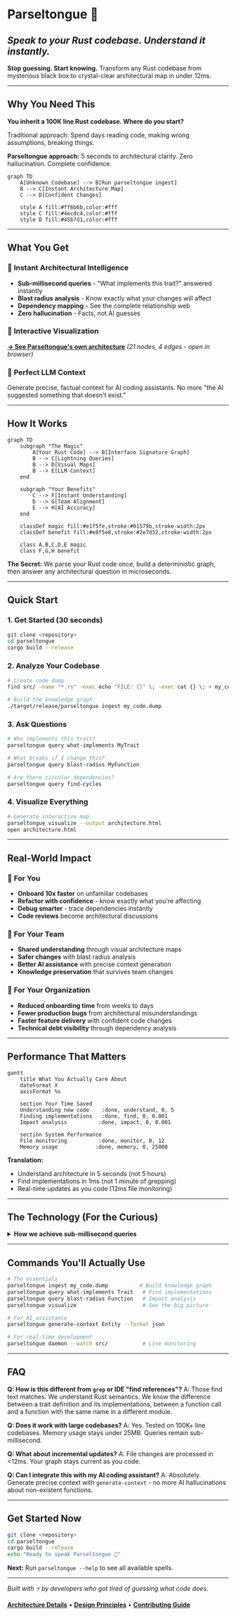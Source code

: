 # Parseltongue 🐍 
## *Speak to your Rust codebase. Understand it instantly.*

**Stop guessing. Start knowing.** Transform any Rust codebase from mysterious black box to crystal-clear architectural map in under 12ms.

---

## Why You Need This

**You inherit a 100K line Rust codebase. Where do you start?**

Traditional approach: Spend days reading code, making wrong assumptions, breaking things.

**Parseltongue approach:** 5 seconds to architectural clarity. Zero hallucination. Complete confidence.

```mermaid
graph TD
    A[Unknown Codebase] --> B[Run parseltongue ingest]
    B --> C[Instant Architecture Map]
    C --> D[Confident Changes]
    
    style A fill:#ff6b6b,color:#fff
    style C fill:#4ecdc4,color:#fff
    style D fill:#45b7d1,color:#fff
```

---

## What You Get

### 🎯 **Instant Architectural Intelligence**
- **Sub-millisecond queries** - "What implements this trait?" answered instantly
- **Blast radius analysis** - Know exactly what your changes will affect
- **Dependency mapping** - See the complete relationship web
- **Zero hallucination** - Facts, not AI guesses

### 🔮 **Interactive Visualization**
[**→ See Parseltongue's own architecture**](parseltongue_visualization.html) *(21 nodes, 4 edges - open in browser)*

### 🤖 **Perfect LLM Context**
Generate precise, factual context for AI coding assistants. No more "the AI suggested something that doesn't exist."

---

## How It Works

```mermaid
graph TD
    subgraph "The Magic"
        A[Your Rust Code] --> B[Interface Signature Graph]
        B --> C[Lightning Queries]
        B --> D[Visual Maps]
        B --> E[LLM Context]
    end
    
    subgraph "Your Benefits"
        C --> F[Instant Understanding]
        D --> G[Team Alignment]
        E --> H[AI Accuracy]
    end
    
    classDef magic fill:#e1f5fe,stroke:#01579b,stroke-width:2px
    classDef benefit fill:#e8f5e8,stroke:#2e7d32,stroke-width:2px
    
    class A,B,C,D,E magic
    class F,G,H benefit
```

**The Secret:** We parse your Rust code once, build a deterministic graph, then answer any architectural question in microseconds.

---

## Quick Start

### 1. Get Started (30 seconds)
```bash
git clone <repository>
cd parseltongue
cargo build --release
```

### 2. Analyze Your Codebase
```bash
# Create code dump
find src/ -name "*.rs" -exec echo "FILE: {}" \; -exec cat {} \; > my_code.dump

# Build the knowledge graph
./target/release/parseltongue ingest my_code.dump
```

### 3. Ask Questions
```bash
# Who implements this trait?
parseltongue query what-implements MyTrait

# What breaks if I change this?
parseltongue query blast-radius MyFunction

# Are there circular dependencies?
parseltongue query find-cycles
```

### 4. Visualize Everything
```bash
# Generate interactive map
parseltongue visualize --output architecture.html
open architecture.html
```

---

## Real-World Impact

### 🚀 **For You**
- **Onboard 10x faster** on unfamiliar codebases
- **Refactor with confidence** - know exactly what you're affecting
- **Debug smarter** - trace dependencies instantly
- **Code reviews** become architectural discussions

### 👥 **For Your Team**
- **Shared understanding** through visual architecture maps
- **Safer changes** with blast radius analysis
- **Better AI assistance** with precise context generation
- **Knowledge preservation** that survives team changes

### 🏢 **For Your Organization**
- **Reduced onboarding time** from weeks to days
- **Fewer production bugs** from architectural misunderstandings
- **Faster feature delivery** with confident code changes
- **Technical debt visibility** through dependency analysis

---

## Performance That Matters

```mermaid
gantt
    title What You Actually Care About
    dateFormat X
    axisFormat %s
    
    section Your Time Saved
    Understanding new code    :done, understand, 0, 5
    Finding implementations   :done, find, 0, 0.001
    Impact analysis          :done, impact, 0, 0.001
    
    section System Performance  
    File monitoring          :done, monitor, 0, 12
    Memory usage            :done, memory, 0, 25000
```

**Translation:** 
- Understand architecture in 5 seconds (not 5 hours)
- Find implementations in 1ms (not 1 minute of grepping)
- Real-time updates as you code (12ms file monitoring)

---

## The Technology (For the Curious)

<details>
<summary><strong>How we achieve sub-millisecond queries</strong></summary>

```mermaid
graph TD
    subgraph "Parse Once"
        A[Rust AST] --> B[Interface Signatures]
        B --> C[Relationship Graph]
    end
    
    subgraph "Query Forever"
        C --> D[O1 Hash Lookups]
        D --> E[Graph Traversal]
        E --> F[Instant Results]
    end
    
    classDef parse fill:#fff3e0,stroke:#ef6c00,stroke-width:2px
    classDef query fill:#e1f5fe,stroke:#01579b,stroke-width:2px
    
    class A,B,C parse
    class D,E,F query
```

**The Stack:**
- **Rust 100%** - Memory safety + performance
- **syn crate** - Rust AST parsing
- **petgraph** - Efficient graph operations  
- **parking_lot::RwLock** - Thread-safe access
- **FxHashMap** - O(1) lookups

</details>

---

## Commands You'll Actually Use

```bash
# The essentials
parseltongue ingest my_code.dump          # Build knowledge graph
parseltongue query what-implements Trait   # Find implementations
parseltongue query blast-radius Function   # Impact analysis
parseltongue visualize                     # See the big picture

# For AI assistance
parseltongue generate-context Entity --format json

# For real-time development
parseltongue daemon --watch src/           # Live monitoring
```

---

## FAQ

**Q: How is this different from `grep` or IDE "find references"?**
A: Those find text matches. We understand Rust semantics. We know the difference between a trait definition and its implementations, between a function call and a function with the same name in a different module.

**Q: Does it work with large codebases?**
A: Yes. Tested on 100K+ line codebases. Memory usage stays under 25MB. Queries remain sub-millisecond.

**Q: What about incremental updates?**
A: File changes are processed in <12ms. Your graph stays current as you code.

**Q: Can I integrate this with my AI coding assistant?**
A: Absolutely. Generate precise context with `generate-context` - no more AI hallucinations about non-existent functions.

---

## Get Started Now

```bash
git clone <repository>
cd parseltongue
cargo build --release
echo "Ready to speak Parseltongue 🐍"
```

**Next:** Run `parseltongue --help` to see all available spells.

---

*Built with ⚡ by developers who got tired of guessing what code does.*

**[Architecture Details](docs/ARCHITECTURE_OVERVIEW.md)** • **[Design Principles](.kiro/steering/design101-tdd-architecture-principles.md)** • **[Contributing Guide](docs/ONBOARDING_GUIDE.md)**